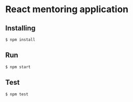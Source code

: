 # React mentoring application

## Installing
```
$ npm install
```

## Run
```
$ npm start
```

## Test
```
$ npm test
```